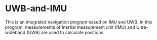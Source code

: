 # UWB-and-IMU
This is an integrated navigation program based on IMU and UWB. In this program, measurements of Inertial measurement unit (IMU) and Ultra-wideband (UWB) are used to calculate positions.
